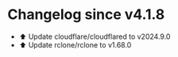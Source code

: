 # Changelog since v4.1.8
- ⬆️ Update cloudflare/cloudflared to v2024.9.0 
- ⬆️ Update rclone/rclone to v1.68.0 
